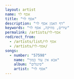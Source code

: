 ```yaml
---
layout: artist
name: אסף לוי
title: "אסף לוי"
description: "דף האמן אסף לוי"
keywords: "שירים, מוזיקה, אסף לוי"
permalink: /artists/אסף-לוי
redirect_from:
  - /artists/list/אסף לוי
  - /artists/אסף-לוי/
songs:
  - number: "57598"
    name: "אבא אין עוד כמוך"
    album: "סינגלים"
    artist: "אסף לוי"
---
```

